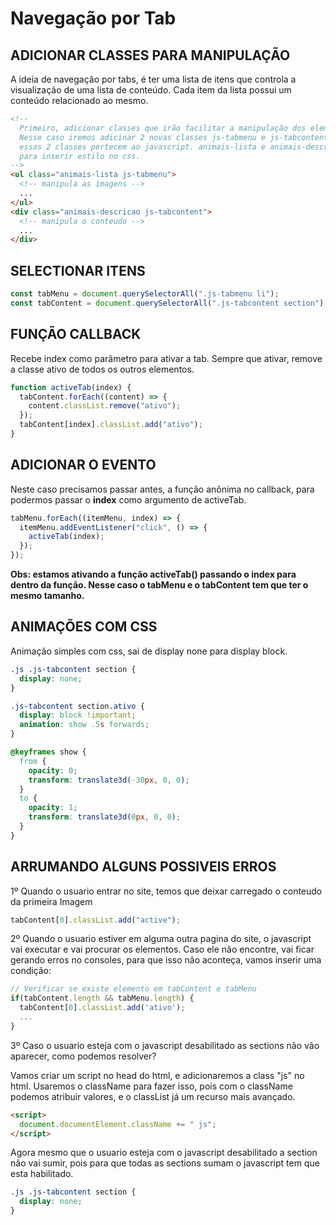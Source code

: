 # Navegação por Tab

## ADICIONAR CLASSES PARA MANIPULAÇÃO

A ideia de navegação por tabs, é ter uma lista de itens que controla a visualização de uma lista de conteúdo. Cada item da lista possui um conteúdo relacionado ao mesmo.

```html
<!-- 
  Primeiro, adicionar classes que irão facilitar a manipulação dos elementos do html no jvascript.
  Nesse caso iremos adicinar 2 novas classes js-tabmenu e js-tabcontent. Pois assim saberemos que 
  essas 2 classes pertecem ao javascript. animais-lista e animais-descricao seram as classes responsavel
  para inserir estilo no css.
-->
<ul class="animais-lista js-tabmenu">
  <!-- manipula as imagens -->
  ...
</ul>
<div class="animais-descricao js-tabcontent">
  <!-- manipula o conteudo -->
  ...
</div>
```

## SELECTIONAR ITENS

```js
const tabMenu = document.querySelectorAll(".js-tabmenu li");
const tabContent = document.querySelectorAll(".js-tabcontent section");
```

## FUNÇÃO CALLBACK

Recebe index como parâmetro para ativar a tab. Sempre que ativar, remove a classe ativo de todos os outros elementos.

```js
function activeTab(index) {
  tabContent.forEach((content) => {
    content.classList.remove("ativo");
  });
  tabContent[index].classList.add("ativo");
}
```

## ADICIONAR O EVENTO

Neste caso precisamos passar antes, a função anônima no callback, para podermos passar o **index** como argumento de activeTab.

```js
tabMenu.forEach((itemMenu, index) => {
  itemMenu.addEventListener("click", () => {
    activeTab(index);
  });
});
```

**Obs: estamos ativando a função activeTab() passando o index para dentro da função. Nesse caso o tabMenu e o tabContent tem que ter o mesmo tamanho.**

## ANIMAÇÕES COM CSS

Animação simples com css, sai de display none para display block.

```CSS
.js .js-tabcontent section {
  display: none;
}

.js-tabcontent section.ativo {
  display: block !important;
  animation: show .5s forwards;
}

@keyframes show {
  from {
    opacity: 0;
    transform: translate3d(-30px, 0, 0);
  }
  to {
    opacity: 1;
    transform: translate3d(0px, 0, 0);
  }
}

```

## ARRUMANDO ALGUNS POSSIVEIS ERROS

1º Quando o usuario entrar no site, temos que deixar carregado o conteudo da primeira Imagem

```js
tabContent[0].classList.add("active");
```

2º Quando o usuario estiver em alguma outra pagina do site, o javascript vai executar e vai procurar os elementos. Caso ele não encontre, vai ficar gerando erros no consoles, para que isso não aconteça, vamos inserir uma condição:

```js
// Verificar se existe elemento em tabContent e tabMenu
if(tabContent.length && tabMenu.length) {
  tabContent[0].classList.add('ativo');
  ...
}
```

3º Caso o usuario esteja com o javascript desabilitado as sections não vão aparecer, como podemos resolver?

Vamos criar um script no head do html, e adicionaremos a class "js" no html. Usaremos o className para fazer isso, pois com o className podemos atribuir valores, e o classList já um recurso mais avançado.

```html
<script>
  document.documentElement.className += " js";
</script>
```

Agora mesmo que o usuario esteja com o javascript desabilitado a section não vai sumir, pois para que todas as sections sumam o javascript tem que esta habilitado.

```css
.js .js-tabcontent section {
  display: none;
}
```
